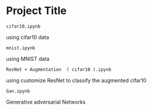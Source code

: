 
# Project Title

    cifar10.ipynb
using cifar10 data

    mnist.ipynb

using MNIST data

    ResNet + Augmentation  ( cifar10 ).ipynb

using customize ResNet to classify the augmented cifar10

    Gan.ipynb

Generative adversarial Networks


